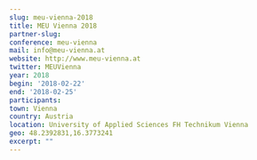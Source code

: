 ```yaml
---
slug: meu-vienna-2018
title: MEU Vienna 2018
partner-slug: 
conference: meu-vienna
mail: info@meu-vienna.at
website: http://www.meu-vienna.at
twitter: MEUVienna
year: 2018
begin: '2018-02-22'
end: '2018-02-25'
participants:
town: Vienna
country: Austria
location: University of Applied Sciences FH Technikum Vienna
geo: 48.2392831,16.3773241
excerpt: ""
---
```

